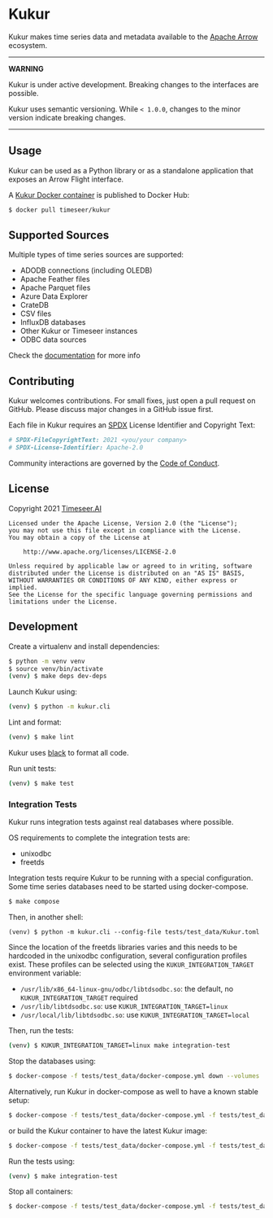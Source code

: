 # Kukur

Kukur makes time series data and metadata available to the [Apache Arrow](https://arrow.apache.org/) ecosystem.

---
**WARNING**

Kukur is under active development.
Breaking changes to the interfaces are possible.

Kukur uses semantic versioning.
While `< 1.0.0`, changes to the minor version indicate breaking changes.

---

## Usage

Kukur can be used as a Python library or as a standalone application that exposes an Arrow Flight interface.

A [Kukur Docker container](https://hub.docker.com/r/timeseer/kukur) is published to Docker Hub:

```bash
$ docker pull timeseer/kukur
```

## Supported Sources

Multiple types of time series sources are supported:

- ADODB connections (including OLEDB)
- Apache Feather files
- Apache Parquet files
- Azure Data Explorer
- CrateDB
- CSV files
- InfluxDB databases
- Other Kukur or Timeseer instances
- ODBC data sources

Check the [documentation](https://kukur.timeseer.ai) for more info

## Contributing

Kukur welcomes contributions.
For small fixes, just open a pull request on GitHub.
Please discuss major changes in a GitHub issue first.

Each file in Kukur requires an [SPDX](https://spdx.dev/) License Identifier and Copyright Text:

```python
# SPDX-FileCopyrightText: 2021 <you/your company>
# SPDX-License-Identifier: Apache-2.0
```

Community interactions are governed by the [Code of Conduct](CODE_OF_CONDUCT.md).

## License

Copyright 2021 [Timeseer.AI](https://www.timeseer.ai)

```
Licensed under the Apache License, Version 2.0 (the "License");
you may not use this file except in compliance with the License.
You may obtain a copy of the License at

    http://www.apache.org/licenses/LICENSE-2.0

Unless required by applicable law or agreed to in writing, software
distributed under the License is distributed on an "AS IS" BASIS,
WITHOUT WARRANTIES OR CONDITIONS OF ANY KIND, either express or implied.
See the License for the specific language governing permissions and
limitations under the License.
```

## Development

Create a virtualenv and install dependencies:

```bash
$ python -m venv venv
$ source venv/bin/activate
(venv) $ make deps dev-deps
```

Launch Kukur using:

```bash
(venv) $ python -m kukur.cli
```

Lint and format:

```bash
(venv) $ make lint
```

Kukur uses [black](https://github.com/psf/black) to format all code.

Run unit tests:

```bash
(venv) $ make test
```

### Integration Tests

Kukur runs integration tests against real databases where possible.

OS requirements to complete the integration tests are:

- unixodbc
- freetds

Integration tests require Kukur to be running with a special configuration.
Some time series databases need to be started using docker-compose.

```bash
$ make compose
```

Then, in another shell:

```
(venv) $ python -m kukur.cli --config-file tests/test_data/Kukur.toml
```

Since the location of the freetds libraries varies and this needs to be hardcoded in the unixodbc configuration,
several configuration profiles exist.
These profiles can be selected using the `KUKUR_INTEGRATION_TARGET` environment variable:

- `/usr/lib/x86_64-linux-gnu/odbc/libtdsodbc.so`: the default, no `KUKUR_INTEGRATION_TARGET` required
- `/usr/lib/libtdsodbc.so`: use `KUKUR_INTEGRATION_TARGET=linux`
- `/usr/local/lib/libtdsodbc.so`: use `KUKUR_INTEGRATION_TARGET=local`

Then, run the tests:

```bash
(venv) $ KUKUR_INTEGRATION_TARGET=linux make integration-test
```

Stop the databases using:

```bash
$ docker-compose -f tests/test_data/docker-compose.yml down --volumes
```

Alternatively, run Kukur in docker-compose as well to have a known stable setup:

```bash
$ docker-compose -f tests/test_data/docker-compose.yml -f tests/test_data/docker-compose.container.yml up -d
```

or build the Kukur container to have the latest Kukur image:

```bash
$ docker-compose -f tests/test_data/docker-compose.yml -f tests/test_data/docker-compose.container.yml up --build
```

Run the tests using:

```bash
(venv) $ make integration-test
```

Stop all containers:

```bash
$ docker-compose -f tests/test_data/docker-compose.yml -f tests/test_data/docker-compose.container.yml down --volumes
```
